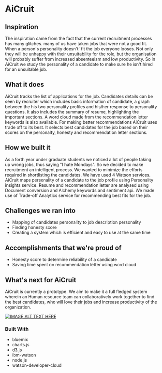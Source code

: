 # AiCruit 


## Inspiration
The inspiration came from the fact that the current recruitment processes has many glitches. many of us have taken jobs that were not a good fit. When a person's personality doesn't' fit the job everyone looses. Not only they will be unhappy with their unsuitability for the role, but the organisation will probably suffer from increased absenteeism and low productivity. So in AiCruit we study the personality of a candidate to make sure he isn't hired for an unsuitable job.

## What it does
AiCruit tracks the list of applications for the job. Candidates details can be seen by recruiter which includes basic information of candidate, a graph between the his two personality profiles and his/her response to personality questions. It also includes the summary of resume, highlighting the important sections. A word cloud made from the recommendation letter keywords is also available. For making better recommendations AiCruit uses trade off to its best. It selects best candidates for the job based on their scores on the personalty, honesty and recommendation letter sections.

## How we built it
As a forth year under graduate students we noticed a lot of people taking up wrong jobs, thus saying "I hate Mondays". So we decided to make recruitment an intelligent process. We wanted to minimize the efforts required in shortlisting the candidates. We have used 4 Watson services. AiCruit maps personality of a candidate to the job profile using Personality insights service. Resume and recommendation letter are analysed using Document conversion and Alchemy keywords and sentiment api. We made use of Trade-off Analytics service for recommending best fits for the job.

## Challenges we ran into
* Mapping of candidates personality to job description personality
* Finding honesty score
* Creating a system which is efficient and easy to use at the same time

## Accomplishments that we're proud of
* Honesty score to determine reliability of a candidate
* Saving time spent on recommendation letter using word cloud

## What's next for AiCruit
AiCruit is currently a prototype. We aim to make it a full fledged system wherein an Human resource team can collaboratively work together to find the best candidates, who will love their jobs and increase productivity of the organization.


[![IMAGE ALT TEXT HERE](https://img.youtube.com/vi/FPenz5S0c-E/0.jpg)](https://www.youtube.com/watch?v=FPenz5S0c-E)

### Built With 
* bluemix
* charts.js
* d3.js
* ibm-watson
* node.js
* watson-developer-cloud
